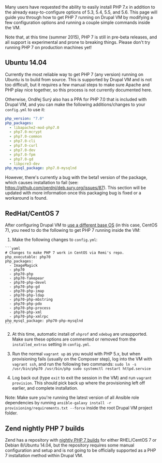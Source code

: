 Many users have requested the ability to easily install PHP 7.x in addition to the already easy-to-configure options of 5.3, 5.4, 5.5, and 5.6. This page will guide you through how to get PHP 7 running on Drupal VM by modifying a few configuration options and running a couple simple commands inside the VM.

Note that, at this time (summer 2015), PHP 7 is still in pre-beta releases, and all support is experimental and prone to breaking things. Please don't try running PHP 7 on production machines yet!

## Ubuntu 14.04

Currently the most reliable way to get PHP 7 (any version) running on Ubuntu is to build from source. This is supported by Drupal VM and is not too difficult, but it requires a few manual steps to make sure Apache and PHP play nice together, so this process is not currently documented here.

Otherwise, Ondřej Surý also has a PPA for PHP 7.0 that is included with Drupal VM, and you can make the following additions/changes to your `config.yml` to use it:

```yaml
php_version: "7.0"
php_packages:
  - libapache2-mod-php7.0
  - php7.0-mcrypt
  - php7.0-common
  - php7.0-cli
  - php7.0-curl
  - php7.0-dev
  - php7.0-fpm
  - php7.0-gd
  - libpcre3-dev
php_mysql_package: php7.0-mysqlnd
```

However, there's currently a bug with the beta1 version of the package, which causes installation to fail (see: https://github.com/oerdnj/deb.sury.org/issues/87). This section will be updated with more information once this packaging bug is fixed or a workaround is found.

## RedHat/CentOS 7

After configuring Drupal VM to [use a different base OS](https://github.com/geerlingguy/drupal-vm/wiki/Using-Different-Base-OSes) (in this case, CentOS 7), you need to do the following to get PHP 7 running inside the VM:

  1. Make the following changes to `config.yml`:

    ```yaml
    # Changes to make PHP 7 work in CentOS via Remi's repo.
    php_executable: php70
    php_packages:
      - ImageMagick
      - php70
      - php70-php
      - php70-fakepear
      - php70-php-devel
      - php70-php-gd
      - php70-php-imap
      - php70-php-ldap
      - php70-php-mbstring
      - php70-php-pdo
      - php70-php-process
      - php70-php-xml
      - php70-php-xmlrpc
    php_mysql_package: php70-php-mysqlnd
    ```

  2. At this time, automatic install of `xhprof` and `xdebug` are unsupported. Make sure these options are commented or removed from the `installed_extras` setting in `config.yml`.

  3. Run the normal `vagrant up` as you would with PHP 5.x, but when provisioning fails (usually on the Composer step), log into the VM with `vagrant ssh`, and run the following two commands:
    ```
    sudo ln -s /usr/bin/php70 /usr/bin/php
    sudo systemctl restart httpd.service
    ```

  4. Log back out (type `exit` to exit the session in the VM) and run `vagrant provision`. This should pick back up where the provisioning left off earlier, and complete installation.

Note: Make sure you're running the latest version of all Ansible role dependencies by running `ansible-galaxy install -r provisioning/requirements.txt --force` inside the root Drupal VM project folder.

## Zend nightly PHP 7 builds

Zend has a repository with [nightly PHP 7 builds](http://php7.zend.com/repo.php) for either RHEL/CentOS 7 or Debian 8/Ubuntu 14.04, but the repository requires some manual configuration and setup and is not going to be officially supported as a PHP 7 installation method within Drupal VM.